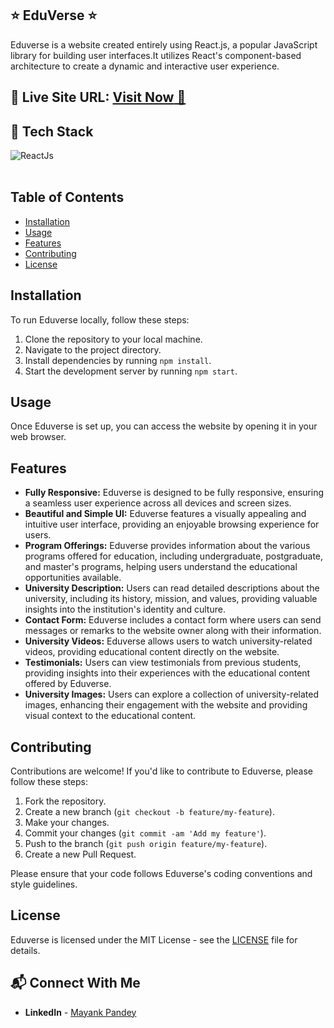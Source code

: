 ## ⭐ EduVerse ⭐

Eduverse is a website created entirely using React.js, a popular JavaScript library for building user interfaces.It utilizes React's component-based architecture to create a dynamic and interactive user experience.


## 📌 **Live Site URL:** <a href="https://eduverseapp.netlify.app/">**Visit Now** 🚀</a>

## 📌 Tech Stack
<img alt="ReactJs" src="https://encrypted-tbn0.gstatic.com/images?q=tbn:ANd9GcR4d-qz5zSkMYCbYyezUQ0MQmP1pcVG6dAAlX06SeXDcA&s"/>&nbsp;
<br>
<br>

## Table of Contents

- [Installation](#installation)
- [Usage](#usage)
- [Features](#features)
- [Contributing](#contributing)
- [License](#license)

## Installation

To run Eduverse locally, follow these steps:

1. Clone the repository to your local machine.
2. Navigate to the project directory.
3. Install dependencies by running `npm install`.
4. Start the development server by running `npm start`.

## Usage

Once Eduverse is set up, you can access the website by opening it in your web browser.

## Features

- **Fully Responsive:** Eduverse is designed to be fully responsive, ensuring a seamless user experience across all devices and screen sizes.
- **Beautiful and Simple UI:** Eduverse features a visually appealing and intuitive user interface, providing an enjoyable browsing experience for users.
- **Program Offerings:** Eduverse provides information about the various programs offered for education, including undergraduate, postgraduate, and master's programs, helping users understand the educational opportunities available.
- **University Description:** Users can read detailed descriptions about the university, including its history, mission, and values, providing valuable insights into the institution's identity and culture.
- **Contact Form:** Eduverse includes a contact form where users can send messages or remarks to the website owner along with their information.
- **University Videos:** Eduverse allows users to watch university-related videos, providing educational content directly on the website.
- **Testimonials:** Users can view testimonials from previous students, providing insights into their experiences with the educational content offered by Eduverse.
- **University Images:** Users can explore a collection of university-related images, enhancing their engagement with the website and providing visual context to the educational content.

## Contributing

Contributions are welcome! If you'd like to contribute to Eduverse, please follow these steps:

1. Fork the repository.
2. Create a new branch (`git checkout -b feature/my-feature`).
3. Make your changes.
4. Commit your changes (`git commit -am 'Add my feature'`).
5. Push to the branch (`git push origin feature/my-feature`).
6. Create a new Pull Request.

Please ensure that your code follows Eduverse's coding conventions and style guidelines.

## License
Eduverse is licensed under the MIT License - see the [LICENSE](LICENSE) file for details.

## 📬 Connect With Me

- **LinkedIn** - [Mayank Pandey](https://www.linkedin.com/in/mayank-pandey-469714223/)
